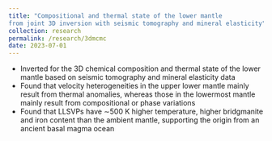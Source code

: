 ```yaml
---
title: "Compositional and thermal state of the lower mantle 
from joint 3D inversion with seismic tomography and mineral elasticity"
collection: research
permalink: /research/3dmcmc
date: 2023-07-01
---
```


* Inverted for the 3D chemical composition and thermal state of the lower mantle based on seismic
tomography and mineral elasticity data
* Found that velocity heterogeneities in the upper lower mantle mainly result from thermal anomalies,
  whereas those in the lowermost mantle mainly result from compositional or phase variations
* Found that LLSVPs have ∼500 K higher temperature, higher bridgmanite and iron content than the ambient mantle,
  supporting the origin from an ancient basal magma ocean
